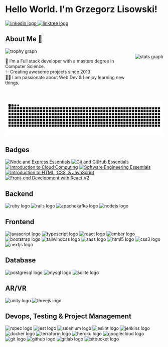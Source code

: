 <h1 align="left">Hello World. I'm Grzegorz Lisowski!</h1>


<div align="left">
  <a href="https://www.linkedin.com/in/glisowski91/" target="_blank">
    <img src="https://raw.githubusercontent.com/maurodesouza/profile-readme-generator/master/src/assets/icons/social/linkedin/default.svg" width="52" height="40" alt="linkedin logo"  />
  </a>
  <a href="https://linktr.ee/noplisu" target="_blank">
    <img src="https://raw.githubusercontent.com/maurodesouza/profile-readme-generator/master/src/assets/icons/social/linktree/default.svg" width="52" height="40" alt="linktree logo"  />
  </a>
</div>


<h2 align="left">About Me 🚀</h2>


<div align="left">
  <img src="https://github-profile-trophy.vercel.app?username=noplisu&theme=dracula&column=-1&margin-w=8&margin-h=8&rank=-?" alt="trophy graph"  />
</div>


<img src="https://github-readme-stats.vercel.app/api?username=noplisu&hide_title=false&hide_rank=false&show_icons=true&include_all_commits=true&count_private=true&disable_animations=false&theme=dracula&locale=en&hide_border=false&order=1" height="150" alt="stats graph" align="right" />

<p align="left">🌱 I’m a Full stack developer with a masters degree in Computer Science.<br>✨ Creating awesome projects since 2013<br>👨‍💻 I am passionate about Web Dev & I enjoy learning new things.</p>


<img src="https://raw.githubusercontent.com/noplisu/noplisu/output/snake.svg" alt="Snake animation" />

<h2 align="left">Badges</h2>

<!--START_SECTION:badges-->
[![Node and Express Essentials](https://images.credly.com/size/120x120/images/43eabfbc-06d4-4633-9be0-0f56cfbdb607/image.png)](http://www.credly.com/badges/28962868-92db-4304-9234-55360cc11e45 "Node and Express Essentials")
[![Git and GitHub Essentials](https://images.credly.com/size/120x120/images/9a0255eb-a47d-4f3a-9611-243bfe3eb9e4/image.png)](http://www.credly.com/badges/39d97468-c15c-41dc-9329-8df9f758d6fb "Git and GitHub Essentials")
[![Introduction to Cloud Computing](https://images.credly.com/size/120x120/images/a9d0fe89-a11c-4266-8940-9eca7762b294/image.png)](http://www.credly.com/badges/0d81488c-b345-4ef8-ba07-9b9068cceb80 "Introduction to Cloud Computing")
[![Software Engineering Essentials](https://images.credly.com/size/120x120/images/1b67aaf9-670d-4c92-8d51-7ac1190f0a42/image.png)](http://www.credly.com/badges/2f9621e4-10e4-409d-ac17-03a9509a1bd0 "Software Engineering Essentials")
[![Introduction to HTML, CSS, & JavaScript](https://images.credly.com/size/120x120/images/09490195-093b-4c9f-9f31-bdc434e66a23/Coursera_20Introduction_20to_20HTML_20CSS_20and_20JavaScript.png)](http://www.credly.com/badges/37291c42-c057-440d-b3a9-4596361ffad4 "Introduction to HTML, CSS, & JavaScript")
[![Front-end Development with React V2](https://images.credly.com/size/120x120/images/e747147a-9300-4795-8b38-704a133bed88/Coursera_20Front_20end_20Development_20with_20React_20V2.png)](http://www.credly.com/badges/064de5f9-0a47-4b64-9bfe-46183dc12e96 "Front-end Development with React V2")
<!--END_SECTION:badges-->


<h2 align="left">Backend</h2>


<div align="left">
  <span><img src="https://cdn.jsdelivr.net/gh/devicons/devicon/icons/ruby/ruby-original.svg" height="40" alt="ruby logo"  /></span>
  <span><img src="https://cdn.jsdelivr.net/gh/devicons/devicon/icons/rails/rails-original-wordmark.svg" height="40" alt="rails logo"  /></span>
  <span><img src="https://cdn.jsdelivr.net/gh/devicons/devicon/icons/apachekafka/apachekafka-original.svg" height="40" alt="apachekafka logo"  /></span>
  <span><img src="https://cdn.jsdelivr.net/gh/devicons/devicon/icons/nodejs/nodejs-original.svg" height="40" alt="nodejs logo"  /></span>
</div>


<h2 align="left">Frontend</h2>


<div align="left">
  <span><img src="https://cdn.jsdelivr.net/gh/devicons/devicon/icons/javascript/javascript-original.svg" height="40" alt="javascript logo"  /></span>
  <span><img src="https://cdn.jsdelivr.net/gh/devicons/devicon/icons/typescript/typescript-original.svg" height="40" alt="typescript logo"  /></span>
  <span><img src="https://cdn.jsdelivr.net/gh/devicons/devicon/icons/react/react-original.svg" height="40" alt="react logo"  /></span>
  <span><img src="https://cdn.jsdelivr.net/gh/devicons/devicon/icons/ember/ember-original-wordmark.svg" height="40" alt="ember logo"  /></span>
  <span><img src="https://cdn.jsdelivr.net/gh/devicons/devicon/icons/bootstrap/bootstrap-original.svg" height="40" alt="bootstrap logo"  /></span>
  <span><img src="https://cdn.jsdelivr.net/gh/devicons/devicon/icons/tailwindcss/tailwindcss-original.svg" height="40" alt="tailwindcss logo"  /></span>
  <span><img src="https://cdn.jsdelivr.net/gh/devicons/devicon/icons/sass/sass-original.svg" height="40" alt="sass logo"  /></span>
  <span><img src="https://cdn.jsdelivr.net/gh/devicons/devicon/icons/html5/html5-original.svg" height="40" alt="html5 logo"  /></span>
  <span><img src="https://cdn.jsdelivr.net/gh/devicons/devicon/icons/css3/css3-original.svg" height="40" alt="css3 logo"  /></span>
  <span><img src="https://cdn.jsdelivr.net/gh/devicons/devicon/icons/nextjs/nextjs-original.svg" height="40" alt="nextjs logo"  /></span>
</div>


<h2 align="left">Database</h2>


<div align="left">
  <span><img src="https://cdn.jsdelivr.net/gh/devicons/devicon/icons/postgresql/postgresql-original.svg" height="40" alt="postgresql logo"  /></span>
  <span><img src="https://cdn.jsdelivr.net/gh/devicons/devicon/icons/mysql/mysql-original.svg" height="40" alt="mysql logo"  /></span>
  <span><img src="https://cdn.jsdelivr.net/gh/devicons/devicon/icons/sqlite/sqlite-original.svg" height="40" alt="sqlite logo"  /></span>
</div>


<h2 align="left">AR/VR</h2>


<div align="left">
  <span><img src="https://cdn.jsdelivr.net/gh/devicons/devicon/icons/unity/unity-original.svg" height="40" alt="unity logo"  /></span>
  <span><img src="https://cdn.jsdelivr.net/gh/devicons/devicon/icons/threejs/threejs-original.svg" height="40" alt="threejs logo"  /></span>
</div>


<h2 align="left">Devops, Testing & Project Management</h2>


<div align="left">
  <span><img src="https://cdn.jsdelivr.net/gh/devicons/devicon/icons/rspec/rspec-original.svg" height="40" alt="rspec logo"  /></span>
  <span><img src="https://cdn.jsdelivr.net/gh/devicons/devicon/icons/jest/jest-plain.svg" height="40" alt="jest logo"  /></span>
  <span><img src="https://cdn.jsdelivr.net/gh/devicons/devicon/icons/selenium/selenium-original.svg" height="40" alt="selenium logo"  /></span>
  <span><img src="https://cdn.jsdelivr.net/gh/devicons/devicon/icons/eslint/eslint-original.svg" height="40" alt="eslint logo"  /></span>
  <span><img src="https://cdn.jsdelivr.net/gh/devicons/devicon/icons/jenkins/jenkins-line.svg" height="40" alt="jenkins logo"  /></span>
  <span><img src="https://cdn.jsdelivr.net/gh/devicons/devicon/icons/docker/docker-original.svg" height="40" alt="docker logo"  /></span>
  <span><img src="https://cdn.jsdelivr.net/gh/devicons/devicon/icons/terraform/terraform-original.svg" height="40" alt="terraform logo"  /></span>
  <span><img src="https://cdn.jsdelivr.net/gh/devicons/devicon/icons/heroku/heroku-original.svg" height="40" alt="heroku logo"  /></span>
  <span><img src="https://cdn.jsdelivr.net/gh/devicons/devicon/icons/googlecloud/googlecloud-original.svg" height="40" alt="googlecloud logo"  /></span>
  <span><img src="https://cdn.jsdelivr.net/gh/devicons/devicon/icons/git/git-original.svg" height="40" alt="git logo"  /></span>
  <span><img src="https://cdn.jsdelivr.net/gh/devicons/devicon/icons/github/github-original.svg" height="40" alt="github logo"  /></span>
  <span><img src="https://cdn.jsdelivr.net/gh/devicons/devicon/icons/gitlab/gitlab-original.svg" height="40" alt="gitlab logo"  /></span>
  <span><img src="https://cdn.jsdelivr.net/gh/devicons/devicon/icons/bitbucket/bitbucket-original.svg" height="40" alt="bitbucket logo"  /></span>
</div>
